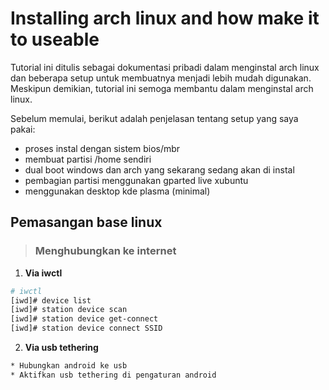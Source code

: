 # Installing arch linux and how make it to useable

Tutorial ini ditulis sebagai dokumentasi pribadi dalam menginstal arch linux dan beberapa setup untuk membuatnya menjadi lebih mudah digunakan. Meskipun demikian, tutorial ini semoga membantu dalam menginstal arch linux.

Sebelum memulai,
berikut adalah penjelasan tentang setup yang saya pakai:

- proses instal dengan sistem bios/mbr
- membuat partisi /home sendiri
- dual boot windows dan arch yang sekarang sedang akan di instal
- pembagian partisi menggunakan gparted live xubuntu
- menggunakan desktop kde plasma (minimal)

## Pemasangan base linux
> ### Menghubungkan ke internet

1. **Via iwctl**

```bash
# iwctl
[iwd]# device list
[iwd]# station device scan
[iwd]# station device get-connect
[iwd]# station device connect SSID
```
2. **Via usb tethering**

```bash
* Hubungkan android ke usb
* Aktifkan usb tethering di pengaturan android
```
